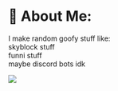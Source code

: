 # 💫 About Me:
I make random goofy stuff like:<br>skyblock stuff<br>funni stuff<br>maybe discord bots idk

![](https://komarev.com/ghpvc/?username=Vertixx01&style=flat)
